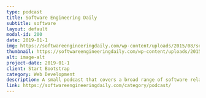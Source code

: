 ```yaml
---
type: podcast
title: Software Engineering Daily
subtitle: software
layout: default
modal-id: 200
date: 2019-01-1
img: https://softwareengineeringdaily.com/wp-content/uploads/2015/08/sed_logo_updated.png
thumbnail: https://softwareengineeringdaily.com/wp-content/uploads/2015/08/sed_logo_updated.png
alt: image-alt
project-date: 2019-01-1
client: Start Bootstrap
category: Web Development
description: A small podcast that covers a broad range of software related subjects.
link: https://softwareengineeringdaily.com/category/podcast/
---
```

